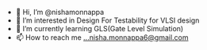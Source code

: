 - 👋 Hi, I’m @nishamonnappa
- 👀 I’m interested in Design For Testability for VLSI design
- 🌱 I’m currently learning GLS(Gate Level Simulation)
- 📫 How to reach me ...nisha.monnappa6@gmail.com

<!---
nishamonnappa/nishamonnappa is a ✨ special ✨ repository because its `README.md` (this file) appears on your GitHub profile.
You can click the Preview link to take a look at your changes.
--->
